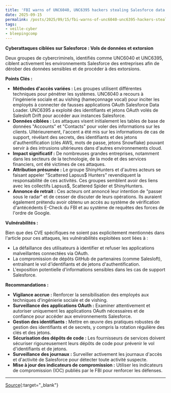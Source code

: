 ```yaml
---
title: 'FBI warns of UNC6040, UNC6395 hackers stealing Salesforce data'
date: 2025-09-15
permalink: /posts/2025/09/15/fbi-warns-of-unc6040-unc6395-hackers-stealing-salesforce-data/
tags:
- veille-cyber
- bleepingcomp
---
```

**Cyberattaques ciblées sur Salesforce : Vols de données et extorsion**

Deux groupes de cybercriminels, identifiés comme UNC6040 et UNC6395, ciblent activement les environnements Salesforce des entreprises afin de dérober des données sensibles et de procéder à des extorsions.

**Points Clés :**

*   **Méthodes d'accès variées :** Les groupes utilisent différentes techniques pour pénétrer les systèmes. UNC6040 a recours à l'ingénierie sociale et au vishing (hameçonnage vocal) pour inciter les employés à connecter de fausses applications OAuth Salesforce Data Loader. UNC6395 a exploité des identifiants et jetons OAuth volés de Salesloft Drift pour accéder aux instances Salesforce.
*   **Données ciblées :** Les attaques visent initialement les tables de base de données "Accounts" et "Contacts" pour voler des informations sur les clients. Ultérieurement, l'accent a été mis sur les informations de cas de support, révélant des secrets, des identifiants et des jetons d'authentification (clés AWS, mots de passe, jetons Snowflake) pouvant servir à des intrusions ultérieures dans d'autres environnements cloud.
*   **Impact significatif :** De nombreuses grandes entreprises, notamment dans les secteurs de la technologie, de la mode et des services financiers, ont été victimes de ces attaques.
*   **Attribution présumée :** Le groupe ShinyHunters et d'autres acteurs se faisant appeler "Scattered Lapsus$ Hunters" revendiquent la responsabilité de ces activités. Ces groupes semblent avoir des liens avec les collectifs Lapsus$, Scattered Spider et ShinyHunters.
*   **Annonce de retrait :** Ces acteurs ont annoncé leur intention de "passer sous le radar" et de cesser de discuter de leurs opérations. Ils auraient également prétendu avoir obtenu un accès au système de vérification d'antécédents E-Check du FBI et au système de requêtes des forces de l'ordre de Google.

**Vulnérabilités :**

Bien que des CVE spécifiques ne soient pas explicitement mentionnés dans l'article pour ces attaques, les vulnérabilités exploitées sont liées à :

*   La défaillance des utilisateurs à identifier et refuser les applications malveillantes connectées via OAuth.
*   La compromission de dépôts GitHub de partenaires (comme Salesloft), entraînant le vol d'identifiants et de jetons d'authentification.
*   L'exposition potentielle d'informations sensibles dans les cas de support Salesforce.

**Recommandations :**

*   **Vigilance accrue :** Renforcer la sensibilisation des employés aux techniques d'ingénierie sociale et de vishing.
*   **Surveillance des applications OAuth :** Examiner attentivement et autoriser uniquement les applications OAuth nécessaires et de confiance pour accéder aux environnements Salesforce.
*   **Gestion des identifiants :** Mettre en œuvre des pratiques robustes de gestion des identifiants et de secrets, y compris la rotation régulière des clés et des jetons.
*   **Sécurisation des dépôts de code :** Les fournisseurs de services doivent sécuriser rigoureusement leurs dépôts de code pour prévenir le vol d'identifiants et de jetons.
*   **Surveillance des journaux :** Surveiller activement les journaux d'accès et d'activité de Salesforce pour détecter toute activité suspecte.
*   **Mise à jour des indicateurs de compromission :** Utiliser les indicateurs de compromission (IOC) publiés par le FBI pour renforcer les défenses.

---
[Source](https://www.bleepingcomputer.com/news/security/fbi-warns-of-unc6040-unc6395-hackers-stealing-salesforce-data/){:target="_blank"}
